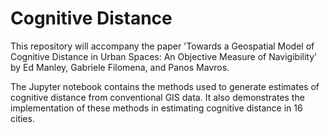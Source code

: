 # Cognitive Distance
This repository will accompany the paper 'Towards a Geospatial Model of Cognitive Distance in Urban Spaces: An Objective Measure of Navigibility' by Ed Manley, Gabriele Filomena, and Panos Mavros.

The Jupyter notebook contains the methods used to generate estimates of cognitive distance from conventional GIS data. It also demonstrates the implementation of these methods in estimating cognitive distance in 16 cities.
